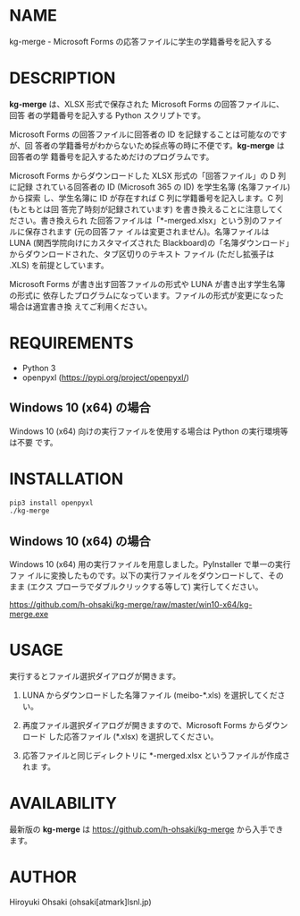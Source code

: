 # NAME

kg-merge - Microsoft Forms の応答ファイルに学生の学籍番号を記入する

# DESCRIPTION

**kg-merge** は、XLSX 形式で保存された Microsoft Forms の回答ファイルに、回答
者の学籍番号を記入する Python スクリプトです。

Microsoft Forms の回答ファイルに回答者の ID を記録することは可能なのですが、回
答者の学籍番号がわからないため採点等の時に不便です。**kg-merge** は回答者の学
籍番号を記入するためだけのプログラムです。

Microsoft Forms からダウンロードした XLSX 形式の「回答ファイル」の D 列に記録
されている回答者の ID (Microsoft 365 の ID) を学生名簿 (名簿ファイル) から探索
し、学生名簿に ID が存在すれば C 列に学籍番号を記入します。C 列 (もともとは回
答完了時刻が記録されています) を書き換えることに注意してください。書き換えられ
た回答ファイルは「\*-merged.xlsx」という別のファイルに保存されます (元の回答ファ
イルは変更されません)。名簿ファイルは LUNA (関西学院向けにカスタマイズされた
Blackboard)の「名簿ダウンロード」からダウンロードされた、タブ区切りのテキスト
ファイル (ただし拡張子は .XLS) を前提としています。

Microsoft Forms が書き出す回答ファイルの形式や LUNA が書き出す学生名簿の形式に
依存したプログラムになっています。ファイルの形式が変更になった場合は適宜書き換
えてご利用ください。

# REQUIREMENTS

- Python 3
- openpyxl (https://pypi.org/project/openpyxl/)

## Windows 10 (x64) の場合

Windows 10 (x64) 向けの実行ファイルを使用する場合は Python の実行環境等は不要
です。

# INSTALLATION

```sh
pip3 install openpyxl
./kg-merge
```
## Windows 10 (x64) の場合

Windows 10 (x64) 用の実行ファイルを用意しました。PyInstaller で単一の実行ファ
イルに変換したものです。以下の実行ファイルをダウンロードして、そのまま (エクス
プローラでダブルクリックする等して) 実行してください。

https://github.com/h-ohsaki/kg-merge/raw/master/win10-x64/kg-merge.exe

# USAGE

実行するとファイル選択ダイアログが開きます。

1. LUNA からダウンロードした名簿ファイル (meibo-\*.xls) を選択してください。

2. 再度ファイル選択ダイアログが開きますので、Microsoft Forms からダウンロード
   した応答ファイル (\*.xlsx) を選択してください。

3. 応答ファイルと同じディレクトリに \*-merged.xlsx というファイルが作成されま
   す。

# AVAILABILITY

最新版の **kg-merge** は https://github.com/h-ohsaki/kg-merge から入手できます。

# AUTHOR

Hiroyuki Ohsaki (ohsaki[atmark]lsnl.jp)
